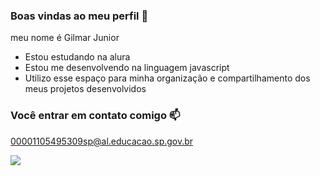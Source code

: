 ### Boas vindas ao meu perfil 💙

meu nome é Gilmar Junior

- Estou estudando na alura
- Estou me desenvolvendo na linguagem javascript
- Utilizo esse espaço para minha organização e compartilhamento dos meus projetos desenvolvidos

### Você entrar em contato comigo 📫

00001105495309sp@al.educacao.sp.gov.br

![](https://media1.tenor.com/m/COM78THbePQAAAAd/neymar.gif)

